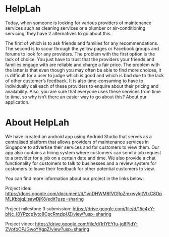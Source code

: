 # HelpLah
Today, when someone is looking for various providers of maintenance services such as cleaning services or a plumber or air-conditioning servicing, they have 2 alternatives to go about this.

The first of which is to ask friends and families for any recommendations. The second is to scour through the yellow pages or Facebook groups and forums to look for any providers. The problem with the first option is the lack of choice. You just have to trust that the providers your friends and families engage with are reliable and charge a fair price. The problem with the latter is that even though you may often be able to find more choices, it is difficult for a user to judge which is good and which is bad due to the lack of other customer’s feedback. It is also time-consuming to have to individually call each of these providers to enquire about their pricing and availability. Also, you are sure that everyone uses these services from time to time, so why isn’t there an easier way to go about this?
About our application.

# About HelpLah
We have created an android app using Android Studio that serves as a centralised platform that allows providers of maintenance services in Singapore to advertise their services and for customers to view them. Our app also contains a hiring system where customers can send a job request to a provider for a job on a certain date and time. We also provide a chat functionality for customers to talk to businesses and a review system for customers to leave their feedback for other potential customers to view.

You can find more information about our project in the links below:

Project idea: https://docs.google.com/document/d/1vnDHWM8fVGRpZmxwylgtVtkC8OpMLKbbjqLIsawDjK8/edit?usp=sharing

Project milestone 3 submission: https://drive.google.com/file/d/15c4xY-bNc_I8YPzcp1yto8CpcRmzipUZ/view?usp=sharing

Project video: https://drive.google.com/file/d/1rIYEYfu-jg8PIdY-ZVpfbOPJGwoYXgpZ/view?usp=sharing
